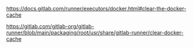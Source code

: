 https://docs.gitlab.com/runner/executors/docker.html#clear-the-docker-cache

https://gitlab.com/gitlab-org/gitlab-runner/blob/main/packaging/root/usr/share/gitlab-runner/clear-docker-cache